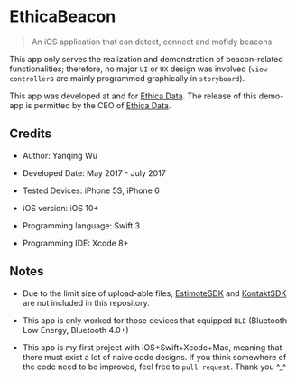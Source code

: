 # EthicaBeacon
> An iOS application that can detect, connect and mofidy beacons. 

This app only serves the realization and demonstration of beacon-related functionalities; therefore, no major `UI` or `UX` design was involved (`view controller`s are mainly programmed graphically in `storyboard`).

This app was developed at and for [Ethica Data][1]. The release of this demo-app is permitted by the CEO of [Ethica Data][1].


## Credits

- Author: Yanqing Wu

- Developed Date: May 2017 - July 2017

- Tested Devices: iPhone 5S, iPhone 6

- iOS version: iOS 10+

- Programming language: Swift 3

- Programming IDE: Xcode 8+


## Notes

- Due to the limit size of upload-able files, [EstimoteSDK][2] and [KontaktSDK][3] are not included in this repository.

- This app is only worked for those devices that equipped `BLE` (Bluetooth Low Energy, Bluetooth 4.0+)

- This app is my first project with iOS+Swift+Xcode+Mac, meaning that there must exist a lot of naive code designs. If you think somewhere of the code need to be improved, feel free to `pull request`. Thank you ^_^


[1]: https://www.ethicadata.com/
[2]: https://github.com/Estimote/iOS-SDK
[3]: https://github.com/kontaktio/kontakt-ios-sdk